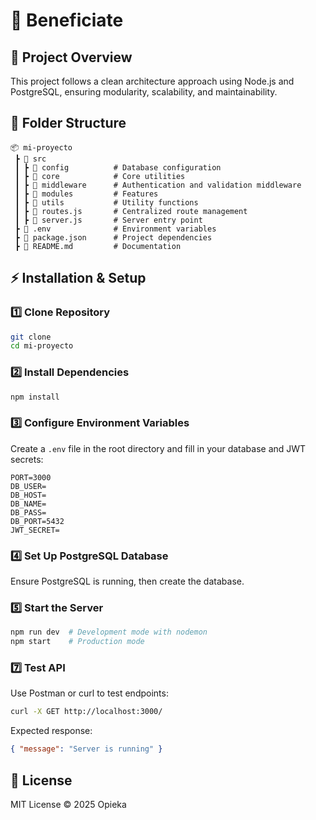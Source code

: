 # 🚀 Beneficiate

## 📌 Project Overview
This project follows a clean architecture approach using Node.js and PostgreSQL, ensuring modularity, scalability, and maintainability.

## 📂 Folder Structure
```
📦 mi-proyecto
 ┣ 📂 src
 ┃ ┣ 📂 config          # Database configuration
 ┃ ┣ 📂 core            # Core utilities
 ┃ ┣ 📂 middleware      # Authentication and validation middleware
 ┃ ┣ 📂 modules         # Features
 ┃ ┣ 📂 utils           # Utility functions
 ┃ ┣ 📜 routes.js       # Centralized route management
 ┃ ┣ 📜 server.js       # Server entry point
 ┣ 📜 .env              # Environment variables
 ┣ 📜 package.json      # Project dependencies
 ┣ 📜 README.md         # Documentation
```

## ⚡ Installation & Setup

### 1️⃣ Clone Repository
```sh
git clone 
cd mi-proyecto
```

### 2️⃣ Install Dependencies
```sh
npm install
```

### 3️⃣ Configure Environment Variables
Create a `.env` file in the root directory and fill in your database and JWT secrets:
```env
PORT=3000
DB_USER=
DB_HOST=
DB_NAME=
DB_PASS=
DB_PORT=5432
JWT_SECRET=
```

### 4️⃣ Set Up PostgreSQL Database
Ensure PostgreSQL is running, then create the database.

### 5️⃣ Start the Server
```sh
npm run dev  # Development mode with nodemon
npm start    # Production mode
```

### 7️⃣ Test API
Use Postman or curl to test endpoints:
```sh
curl -X GET http://localhost:3000/
```
Expected response:
```json
{ "message": "Server is running" }
```

## 📌 License
MIT License © 2025 Opieka
